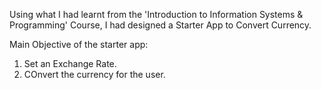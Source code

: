 Using what I had learnt from the 'Introduction to Information Systems & Programming' Course, I had designed a Starter App to Convert Currency.

Main Objective of the starter app: 
1. Set an Exchange Rate.
2. COnvert the currency for the user.
